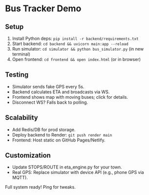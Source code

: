 # Bus Tracker Demo

## Setup
1. Install Python deps: `pip install -r backend/requirements.txt`
2. Start backend: `cd backend && uvicorn main:app --reload`
3. Run simulator: `cd simulator && python bus_simulator.py` (in new terminal)
4. Open frontend: `cd frontend && open index.html` (or in browser)

## Testing
- Simulator sends fake GPS every 5s.
- Backend calculates ETA and broadcasts via WS.
- Frontend shows map with moving buses; click for details.
- Disconnect WS? Falls back to polling.

## Scalability
- Add Redis/DB for prod storage.
- Deploy backend to Render: `git push render main`
- Frontend: Host static on GitHub Pages/Netlify.

## Customization
- Update STOPS/ROUTE in eta_engine.py for your town.
- Real GPS: Replace simulator with device API (e.g., phone GPS via MQTT).

Full system ready! Ping for tweaks.
